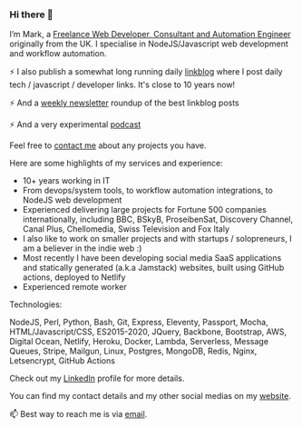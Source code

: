 ### Hi there 👋

I’m Mark, a [Freelance Web Developer, Consultant and Automation Engineer](https://blog.markjgsmith.com/about) originally from the UK. I specialise in NodeJS/Javascript web development and workflow automation. 

⚡ I also publish a somewhat long running daily [linkblog](https://links.markjgsmith.com) where I post daily tech / javascript / developer links. It's close to 10 years now!

⚡ And a [weekly newsletter](https://markjgsmith.substack.com) roundup of the best linkblog posts

⚡ And a very experimental [podcast](https://podcasts.markjgsmith.com) 

Feel free to [contact me](mailto:markjgsmith@gmail.com) about any projects you have. 

Here are some highlights of my services and experience:

- 10+ years working in IT
- From devops/system tools, to workflow automation integrations, to NodeJS web development
- Experienced delivering large projects for Fortune 500 companies internationally, including BBC, BSkyB, ProseibenSat, Discovery Channel, Canal Plus, Chellomedia, Swiss Television and Fox Italy
- I also like to work on smaller projects and with startups / solopreneurs, I am a believer in the indie web :)
- Most recently I have been developing social media SaaS applications and statically generated (a.k.a Jamstack) websites, built using GitHub actions, deployed to Netlify
- Experienced remote worker

Technologies: 

NodeJS, Perl, Python, Bash, Git, Express, Eleventy, Passport, Mocha, HTML/Javascript/CSS, ES2015-2020, JQuery, Backbone, Bootstrap, AWS, Digital Ocean, Netlify, Heroku, Docker, Lambda, Serverless, Message Queues, Stripe, Mailgun, Linux, Postgres, MongoDB, Redis, Nginx, Letsencrypt, GitHub Actions

Check out my [LinkedIn](https://linkedin.com/in/markjgsmith) profile for more details.

You can find my contact details and my other social medias on my [website](https://markjgsmith.com).

📫 Best way to reach me is via [email](mailto:markjgsmith@gmail.com).

<!--
**mjgs/mjgs** is a ✨ _special_ ✨ repository because its `README.md` (this file) appears on your GitHub profile.

Here are some ideas to get you started:

- 🔭 I’m currently working on ...
- 🌱 I’m currently learning ...
- 👯 I’m looking to collaborate on ...
- 🤔 I’m looking for help with ...
- 💬 Ask me about ...
- 📫 How to reach me: ...
- 😄 Pronouns: ...
- ⚡ Fun fact: ...
-->
